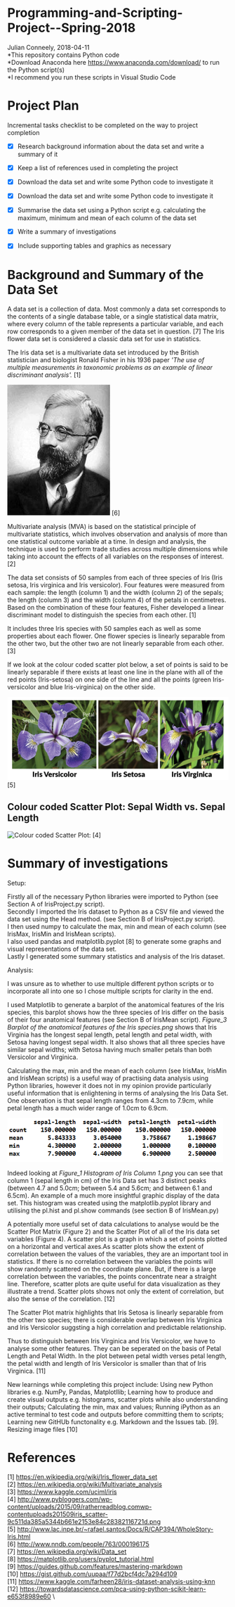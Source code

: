 # Programming-and-Scripting-Project--Spring-2018
Julian Conneely, 2018-04-11\
*This repository contains Python code\
*Download Anaconda here https://www.anaconda.com/download/ to run the Python script(s)\
*I recommend you run these scripts in Visual Studio Code


# Project Plan
Incremental tasks checklist to be completed on the way to project completion
- [x] Research background information about the data set and write a summary of it
- [x] Keep a list of references used in completing the project
- [x] Download the data set and write some Python code to investigate it
- [x] Download the data set and write some Python code to investigate it
- [x] Summarise the data set using a Python script e.g. calculating the maximum, minimum and
mean of each column of the data set
- [x] Write a summary of investigations
- [x] Include supporting tables and graphics as necessary



# Background and Summary of the Data Set

A data set is a collection of data. Most commonly a data set corresponds to the contents of a single database table, or a single statistical data matrix, where every column of the table represents a particular variable, and each row corresponds to a given member of the data set in question. [7] The Iris flower data set is considered a classic data set for use in statistics.

The Iris data set is a multivariate data set introduced by the British statistician and biologist Ronald Fisher in his 1936 paper *'The use of multiple measurements in taxonomic problems as an example of linear discriminant analysis'.* [1]

![Ronald Fisher](Images/ronald-fisher.png)
[6]

Multivariate analysis (MVA) is based on the statistical principle of multivariate statistics, which involves observation and analysis of more than one statistical outcome variable at a time. In design and analysis, the technique is used to perform trade studies across multiple dimensions while taking into account the effects of all variables on the responses of interest. [2]

The data set consists of 50 samples from each of three species of Iris (Iris setosa, Iris virginica and Iris versicolor). Four features were measured from each sample: the length (column 1) and the width (column 2) of the sepals; the length (column 3) and the width (column 4) of the petals in centimetres. Based on the combination of these four features, Fisher developed a linear discriminant model to distinguish the species from each other. [1]

It includes three Iris species with 50 samples each as well as some properties about each flower. One flower species is linearly separable from the other two, but the other two are not linearly separable from each other. [3]

If we look at the colour coded scatter plot below, a set of points is said to be linearly separable if there exists at least one line in the plane with all of the red points (Iris-setosa) on one side of the line and all the points (green Iris-versicolor and blue Iris-virginica) on the other side.


![iris](Images/iris-machinelearning.png)
[5]


## Colour coded Scatter Plot: Sepal Width vs. Sepal Length
![Colour coded Scatter Plot:](http://www.pybloggers.com/wp-content/uploads/2015/09/ratherreadblog.comwp-contentuploads201509iris_scatter-9c511da385a5344b661e2153e84c28382116721d.png)
[4]



# Summary of investigations

Setup: 

Firstly all of the necessary Python libraries were imported to Python (see Section A of IrisProject.py script). \
Secondly I imported the Iris dataset to Python as a CSV file and viewed the data set using the Head method. (see Section B of IrisProject.py script). \
I then used numpy to calculate the max, min and mean of each column (see IrisMax, IrisMin and IrisMean scripts). \
I also used pandas and matplotlib.pyplot [8] to generate some graphs and visual representations of the data set. \
Lastly I generated some summary statistics and analysis of the Iris dataset.

Analysis: 

I was unsure as to whether to use multiple different python scripts or to incorporate all into one so I chose multiple scripts for clarity in the end.

I used Matplotlib to generate a barplot of the anatomical features of the Iris species, this barplot shows how the three species of Iris differ on the basis of their four anatomical features (see Section B of IrisMean script). 
*Figure_3 Barplot of the anatomical features of the Iris species.png* shows that Iris Virginia has the longest sepal length, petal length and petal width, with Setosa having longest sepal width. It also shows that all three species have similar sepal widths; with Setosa having much smaller petals than both Versicolor and Virginica. 

Calculating the max, min and the mean of each column (see IrisMax, IrisMin and IrisMean scripts) is a useful way of practising data analysis using Python libraries, however it does not in my opinion provide particularly useful information that is enlightening in terms of analysing the Iris Data Set. One observation is that sepal length ranges from 4.3cm to 7.9cm, while petal length has a much wider range of 1.0cm to 6.9cm. 

![Mean, Max and Min of the entire data set](Images/MeanMinMax.PNG)


Indeed looking at *Figure_1 Histogram of Iris Column 1.png* you can see that column 1 (sepal length in cm) of the Iris Data set has 3 distinct peaks (between 4.7 and 5.0cm; between 5.4 and 5.6cm; and between 6.1 and 6.5cm). An example of a much more insightful graphic display of the data set. This histogram was created using the matplotlib.pyplot library and utilising the pl.hist and pl.show commands (see section B of IrisMean.py)

A potentially more useful set of data calculations to analyse would be the Scatter Plot Matrix (Figure 2) and the Scatter Plot of all of the Iris data set variables (Figure 4). A scatter plot is a graph in which a set of points plotted on a horizontal and vertical axes.As scatter plots show the extent of correlation between the values of the variables, they are an important tool in statistics. If there is no correlation between the variables the points will show randomly scattered on the coordinate plane. But, if there is a large correlation between the variables, the points concentrate near a straight line. Therefore, scatter plots are quite useful for data visualization as they illustrate a trend. Scatter plots shows not only the extent of correlation, but also the sense of the correlation. [12]

The Scatter Plot matrix highlights that Iris Setosa is linearly separable from the other two species; there is considerable overlap between Iris Virginica and Iris Versicolor suggsting a high correlation and predictable relationship. 

Thus to distinguish between Iris Virginica and Iris Versicolor, we have to analyse some other features. They can be seperated on the basis of Petal Length and Petal Width. In the plot between petal width verses petal length, the petal width and length of Iris Versicolor is smaller than that of Iris Virginica. [11]


New learnings while completing this project include: Using new Python libraries e.g. NumPy, Pandas, Matplotllib; Learning how to produce and create visual outputs e.g. histograms, scatter plots while also understanding their outputs; Calculating the min, max and values; Running iPython as an active terminal to test code and outputs before committing them to scripts; Learning new GitHUb functonality e.g. Markdown and the Issues tab. [9]. Resizing image files [10]


# References
[1] https://en.wikipedia.org/wiki/Iris_flower_data_set \
[2] https://en.wikipedia.org/wiki/Multivariate_analysis \
[3] https://www.kaggle.com/uciml/iris \
[4] http://www.pybloggers.com/wp-content/uploads/2015/09/ratherreadblog.comwp-contentuploads201509iris_scatter-9c511da385a5344b661e2153e84c28382116721d.png \
[5] http://www.lac.inpe.br/~rafael.santos/Docs/R/CAP394/WholeStory-Iris.html \
[6] http://www.nndb.com/people/763/000196175 \
[7] https://en.wikipedia.org/wiki/Data_set \
[8] https://matplotlib.org/users/pyplot_tutorial.html \
[9] https://guides.github.com/features/mastering-markdown \
[10] https://gist.github.com/uupaa/f77d2bcf4dc7a294d109 \
[11] https://www.kaggle.com/farheen28/iris-dataset-analysis-using-knn \
[12] https://towardsdatascience.com/pca-using-python-scikit-learn-e653f8989e60 \
